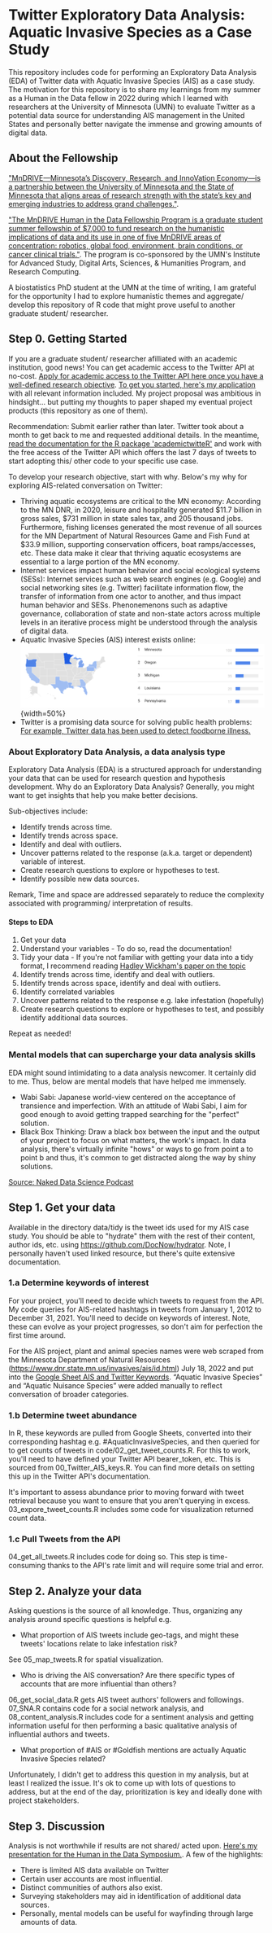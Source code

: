# Twitter Exploratory Data Analysis: Aquatic Invasive Species as a Case Study

This repository includes code for performing an Exploratory Data Analysis (EDA) of Twitter data with Aquatic Invasive Species (AIS) as a case study. The motivation for this repository is to share my learnings from my summer as a Human in the Data fellow in 2022 during which I learned with researchers at the University of Minnesota (UMN) to evaluate Twitter as a potential data source for understanding AIS management in the United States and personally better navigate the immense and growing amounts of digital data. 

## About the Fellowship

["MnDRIVE—Minnesota’s Discovery, Research, and InnoVation Economy—is a partnership between the University of Minnesota and the State of Minnesota that aligns areas of research strength with the state’s key and emerging industries to address grand challenges."](https://research.umn.edu/about-us/initiatives/mndrive).

["The MnDRIVE Human in the Data Fellowship Program is a graduate student summer fellowship of $7,000 to fund research on the humanistic implications of data and its use in one of five MnDRIVE areas of concentration: robotics, global food, environment, brain conditions, or cancer clinical trials."](https://ias.umn.edu/opportunities/human-data-mndrive-fellowship-program). The program is co-sponsored by the UMN's Institute for Advanced Study, Digital Arts, Sciences, & Humanities Program, and Research Computing. 

A biostatistics PhD student at the UMN at the time of writing, I am grateful for the opportunity I had to explore humanistic themes and aggregate/ develop this repository of R code that might prove useful to another graduate student/ researcher.

## Step 0. Getting Started

If you are a graduate student/ researcher afilliated with an academic institution, good news! You can get academic access to the Twitter API at no-cost. [Apply for academic access to the Twitter API here once you have a well-defined research objective](https://developer.twitter.com/en/products/twitter-api/academic-research). [To get you started, here's my application](https://docs.google.com/document/d/1akumrmMueqfQ5HurrFHizGhQx-VW9hj21zKLKv6fjPo/edit?usp=sharing) with all relevant information included. My project proposal was ambitious in hindsight... but putting my thoughts to paper shaped my eventual project products (this repository as one of them). 

Recommendation: Submit earlier rather than later. Twitter took about a month to get back to me and requested additional details. In the meantime, [read the documentation for the R package 'academictwitteR'](https://cran.r-project.org/web/packages/academictwitteR/academictwitteR.pdf) and work with the free access of the Twitter API which offers the last 7 days of tweets to start adopting this/ other code to your specific use case.

To develop your research objective, start with why. Below's my why for exploring AIS-related conversation on Twitter:

* Thriving aquatic ecosystems are critical to the MN economy: According to the MN DNR, in 2020, leisure and hospitality generated \$11.7 billion in gross sales, \$731 million in state sales tax, and 205 thousand jobs. Furthermore, fishing licenses generated the most revenue of all sources for the MN Department of Natural Resources Game and Fish Fund at $33.9 million, supporting conservation officers, boat ramps/accesses, etc. These data make it clear that thriving aquatic ecosystems are essential to a large portion of the MN economy.
* Internet services impact human behavior and social ecological systems (SESs): Internet services such as web search engines (e.g. Google) and social networking sites (e.g. Twitter) facilitate information flow, the transfer of information from one actor to another, and thus impact human behavior and SESs. Phenonemenons such as adaptive governance, collaboration of state and non-state actors across multiple levels in an iterative process might be understood through the analysis of digital data.
* Aquatic Invasive Species (AIS) interest exists online: ![Figure 1. AIS Google Trends. 100 is the most popular location as a fraction of total searches in that location, 50 indicates a location which is half as popular, 0 indicates a location without enough data. Queries included “aquatic invasive species” from 1/1/04 - 3/4/22. Data source: Google Trends (https://www.google.com/trends).](images/AIS_Search_Trends.png){width=50%}
* Twitter is a promising data source for solving public health problems: [For example, Twitter data has been used to detect foodborne illness.](https://doi.org/10.1609/aimag.v38i1.2711)

### About Exploratory Data Analysis, a data analysis type

Exploratory Data Analysis (EDA) is a structured approach for understanding your data that can be used for research question and hypothesis development. Why do an Exploratory Data Analysis? Generally, you might want to get insights that help you make better decisions. 

Sub-objectives include:

- Identify trends across time.
- Identify trends across space. 
- Identify and deal with outliers.
- Uncover patterns related to the response (a.k.a. target or dependent) variable of interest.
- Create research questions to explore or hypotheses to test.
- Identify possible new data sources.

Remark, Time and space are addressed separately to reduce the complexity associated with programming/ interpretation of results.

#### Steps to EDA

1. Get your data
2. Understand your variables - To do so, read the documentation!
3. Tidy your data - If you're not familiar with getting your data into a tidy format, I recommend reading [Hadley Wickham's paper on the topic](https://vita.had.co.nz/papers/tidy-data.pdf)
4. Identify trends across time, identify and deal with outliers.
5. Identify trends across space, identify and deal with outliers.
6. Identify correlated variables
7. Uncover patterns related to the response e.g. lake infestation (hopefully)
8. Create research questions to explore or hypotheses to test, and possibly identify additional data sources.

Repeat as needed!

### Mental models that can supercharge your data analysis skills

EDA might sound intimidating to a data analysis newcomer. It certainly did to me. Thus, below are mental models that have helped me immensely.

- Wabi Sabi: Japanese world-view centered on the acceptance of transience and imperfection. With an attitude of Wabi Sabi, I aim for good enough to avoid getting trapped searching for the "perfect" solution.
- Black Box Thinking: Draw a black box between the input and the output of your project to focus on what matters, the work's impact. In data analysis, there's virtually infinite "hows" or ways to go from point a to point b and thus, it's common to get distracted along the way by shiny solutions.

[Source: Naked Data Science Podcast](https://open.spotify.com/show/4Sacw5UzY7utm6coTEHS0h?si=6e5ec050f22a4b85)

## Step 1. Get your data

Available in the directory data/tidy is the tweet ids used for my AIS case study. You should be able to "hydrate" them with the rest of their content, author ids, etc. using https://github.com/DocNow/hydrator. Note, I personally haven't used linked resource, but there's quite extensive documentation.

### 1.a Determine keywords of interest

For your project, you'll need to decide which tweets to request from the API. My code queries for AIS-related hashtags in tweets from January 1, 2012 to December 31, 2021. You'll need to decide on keywords of interest. Note, these can evolve as your project progresses, so don't aim for perfection the first time around.

For the AIS project, plant and animal species names were web scraped from the Minnesota Department of Natural Resources (https://www.dnr.state.mn.us/invasives/ais/id.html) July 18, 2022 and put into the [Google Sheet AIS and Twitter Keywords](https://docs.google.com/spreadsheets/d/15axVoP4eLejqTTRj-a15YU3v6AkJv3Y-n5AEQRievEU/edit?usp=sharing). “Aquatic Invasive Species” and “Aquatic Nuisance Species” were added manually to reflect conversation of broader categories. 

### 1.b Determine tweet abundance

In R, these keywords are pulled from Google Sheets, converted into their corresponding hashtag e.g. #AquaticInvasiveSpecies, and then queried for to get counts of tweets in code/02_get_tweet_counts.R. For this to work, you'll need to have defined your Twitter API bearer_token, etc. This is sourced from 00_Twitter_AIS_keys.R. You can find more details on setting this up in the Twitter API's documentation.

It's important to assess abundance prior to moving forward with tweet retrieval because you want to ensure that you aren't querying in excess. 03_expore_tweet_counts.R includes some code for visualization returned count data.

### 1.c Pull Tweets from the API

04_get_all_tweets.R includes code for doing so. This step is time-consuming thanks to the API's rate limit and will require some trial and error.

## Step 2. Analyze your data

Asking questions is the source of all knowledge. Thus, organizing any analysis around specific questions is helpful e.g.

- What proportion of AIS tweets include geo-tags, and might these tweets' locations relate to lake infestation risk?

See 05_map_tweets.R for spatial visualization.

- Who is driving the AIS conversation? Are there specific types of accounts that are more influential than others? 

06_get_social_data.R gets AIS tweet authors' followers and followings. 07_SNA.R contains code for a social network analysis, and 08_content_analysis.R includes code for a sentiment analysis and getting information useful for then performing a basic qualitative analysis of influential authors and tweets.

- What proportion of #AIS or #Goldfish mentions are actually Aquatic Invasive Species related?

Unfortunately, I didn't get to address this question in my analysis, but at least I realized the issue. It's ok to come up with lots of questions to address, but at the end of the day, prioritization is key and ideally done with project stakeholders.

## Step 3. Discussion

Analysis is not worthwhile if results are not shared/ acted upon. [Here's my presentation for the Human in the Data Symposium.](https://docs.google.com/presentation/d/1g2Bks6e0QEqjvQQyJWnA4wXYGhORB5XFIRH-KWTc8Aw/edit?usp=sharing). A few of the highlights: 

- There is limited AIS data available on Twitter
- Certain user accounts are most influential.
- Distinct communities of authors also exist.
- Surveying stakeholders may aid in identification of additional data sources.
- Personally, mental models can be useful for wayfinding through large amounts of data.

